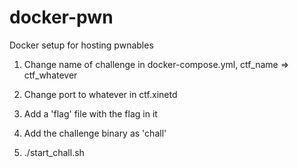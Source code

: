 # docker-pwn

Docker setup for hosting pwnables

1) Change name of challenge in docker-compose.yml, ctf_name => ctf_whatever

2) Change port to whatever in ctf.xinetd

3) Add a 'flag' file with the flag in it

4) Add the challenge binary as 'chall'

5) ./start_chall.sh